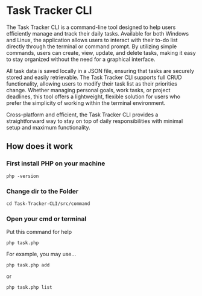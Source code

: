 # Task Tracker CLI

The Task Tracker CLI is a command-line tool designed to help users efficiently manage and track their daily tasks. Available for both Windows and Linux, the application allows users to interact with their to-do list directly through the terminal or command prompt. By utilizing simple commands, users can create, view, update, and delete tasks, making it easy to stay organized without the need for a graphical interface.

All task data is saved locally in a JSON file, ensuring that tasks are securely stored and easily retrievable. The Task Tracker CLI supports full CRUD functionality, allowing users to modify their task list as their priorities change. Whether managing personal goals, work tasks, or project deadlines, this tool offers a lightweight, flexible solution for users who prefer the simplicity of working within the terminal environment.

Cross-platform and efficient, the Task Tracker CLI provides a straightforward way to stay on top of daily responsibilities with minimal setup and maximum functionality.

## How does it work

### First install PHP on your machine 
```shell
php -version
```

### Change dir to the Folder
```shell
cd Task-Tracker-CLI/src/command
```

### Open your cmd or terminal 
Put this command for help
```shell
php task.php 
```

For example, you may use...
```shell
php task.php add
```
or
```shell
php task.php list
```
